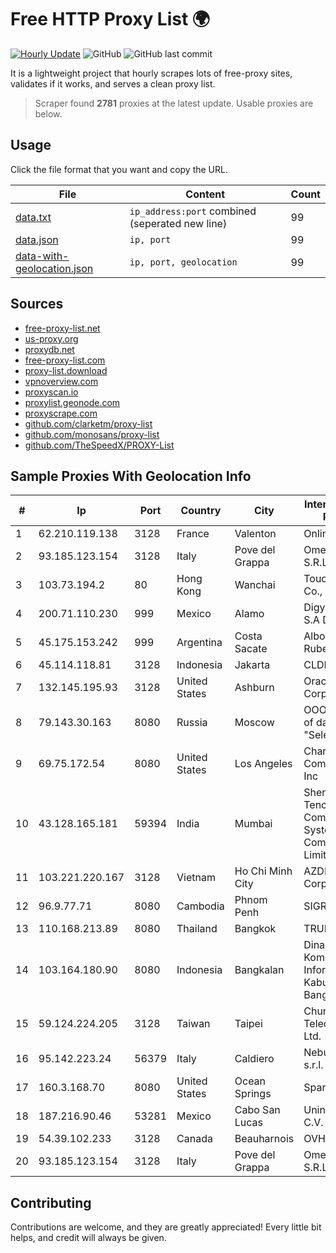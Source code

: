 
# Free HTTP Proxy List 🌍

[![Hourly Update](https://github.com/mertguvencli/http-proxy-list/actions/workflows/main.yml/badge.svg?branch=main)](https://github.com/mertguvencli/http-proxy-list/actions/workflows/main.yml)
![GitHub](https://img.shields.io/github/license/mertguvencli/http-proxy-list)
![GitHub last commit](https://img.shields.io/github/last-commit/mertguvencli/http-proxy-list)

It is a lightweight project that hourly scrapes lots of free-proxy sites, validates if it works, and serves a clean proxy list.


> Scraper found **2781** proxies at the latest update. Usable proxies are below.

## Usage

Click the file format that you want and copy the URL.


|File|Content|Count|
|----|-------|-----|
|[data.txt](https://raw.githubusercontent.com/mertguvencli/http-proxy-list/main/proxy-list/data.txt)|`ip_address:port` combined (seperated new line)|99|
|[data.json](https://raw.githubusercontent.com/mertguvencli/http-proxy-list/main/proxy-list/data.json)|`ip, port`|99|
|[data-with-geolocation.json](https://raw.githubusercontent.com/mertguvencli/http-proxy-list/main/proxy-list/data-with-geolocation.json)|`ip, port, geolocation`|99|

## Sources

* [free-proxy-list.net](https://free-proxy-list.net)
* [us-proxy.org](https://www.us-proxy.org)
* [proxydb.net](http://proxydb.net)
* [free-proxy-list.com](https://free-proxy-list.com/?page=&port=&type%5B%5D=http&type%5B%5D=https&up_time=0&search=Search)
* [proxy-list.download](https://www.proxy-list.download/HTTP)
* [vpnoverview.com](https://vpnoverview.com/privacy/anonymous-browsing/free-proxy-servers)
* [proxyscan.io](https://www.proxyscan.io)
* [proxylist.geonode.com](https://proxylist.geonode.com/api/proxy-list?limit=300&page=1&sort_by=lastChecked&sort_type=desc&protocols=http,https)
* [proxyscrape.com](https://api.proxyscrape.com/v2/?request=displayproxies&protocol=http&timeout=10000&country=all&ssl=all&anonymity=all)
* [github.com/clarketm/proxy-list](https://raw.githubusercontent.com/clarketm/proxy-list/master/proxy-list-raw.txt)
* [github.com/monosans/proxy-list](https://raw.githubusercontent.com/monosans/proxy-list/main/proxies/http.txt)
* [github.com/TheSpeedX/PROXY-List](https://raw.githubusercontent.com/TheSpeedX/PROXY-List/master/http.txt)


## Sample Proxies With Geolocation Info

|#|Ip|Port|Country|City|Internet Service Provider|
|-|--|----|-------|----|-------------------------|
|1|62.210.119.138|3128|France|Valenton|Online S.A.S.|
|2|93.185.123.154|3128|Italy|Pove del Grappa|Omegacom S.R.L.S.|
|3|103.73.194.2|80|Hong Kong|Wanchai|TouchPal HK Co., Limited|
|4|200.71.110.230|999|Mexico|Alamo|Digy Networks S.A De C.V.|
|5|45.175.153.242|999|Argentina|Costa Sacate|Albornoz Guido Ruben|
|6|45.114.118.81|3128|Indonesia|Jakarta|CLDREU|
|7|132.145.195.93|3128|United States|Ashburn|Oracle Corporation|
|8|79.143.30.163|8080|Russia|Moscow|OOO "Network of data-centers "Selectel"|
|9|69.75.172.54|8080|United States|Los Angeles|Charter Communications Inc|
|10|43.128.165.181|59394|India|Mumbai|Shenzhen Tencent Computer Systems Company Limited|
|11|103.221.220.167|3128|Vietnam|Ho Chi Minh City|AZDIGI Corporation|
|12|96.9.77.71|8080|Cambodia|Phnom Penh|SIGROUPS|
|13|110.168.213.89|8080|Thailand|Bangkok|TRUENET|
|14|103.164.180.90|8080|Indonesia|Bangkalan|Dinas Komunikasi dan Informatika Kabupaten Bangkalan|
|15|59.124.224.205|3128|Taiwan|Taipei|Chunghwa Telecom Co., Ltd.|
|16|95.142.223.24|56379|Italy|Caldiero|Nebula Fiber s.r.l.|
|17|160.3.168.70|8080|United States|Ocean Springs|Sparklight|
|18|187.216.90.46|53281|Mexico|Cabo San Lucas|Uninet S.A. de C.V.|
|19|54.39.102.233|3128|Canada|Beauharnois|OVH SAS|
|20|93.185.123.154|3128|Italy|Pove del Grappa|Omegacom S.R.L.S.|



## Contributing

Contributions are welcome, and they are greatly appreciated! Every
little bit helps, and credit will always be given.

